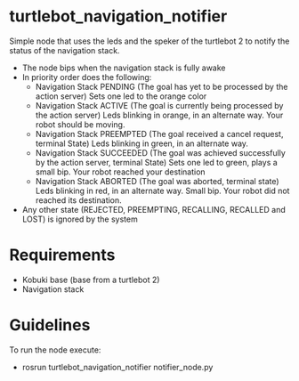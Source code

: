 # turtlebot_navigation_notifier
Simple node that uses the leds and the speker of the turtlebot 2 to notify the status of the navigation stack.

* The node bips when the navigation stack is fully awake
* In priority order does the following:
  - Navigation Stack PENDING    (The goal has yet to be processed by the action server)
    Sets one led to the orange color
  - Navigation Stack ACTIVE     (The goal is currently being processed by the action server)
    Leds blinking in orange, in an alternate way. Your robot should be moving.
  - Navigation Stack PREEMPTED  (The goal received a cancel request, terminal State)
    Leds blinking in green, in an alternate way.
  - Navigation Stack SUCCEEDED  (The goal was achieved successfully by the action server, terminal State)
    Sets one led to green, plays a small bip. Your robot reached your destination
  - Navigation Stack ABORTED    (The goal was aborted, terminal state)
    Leds blinking in red, in an alternate way. Small bip. Your robot did not reached its destination.
* Any other state (REJECTED, PREEMPTING, RECALLING, RECALLED and LOST) is ignored by the system

# Requirements
* Kobuki base (base from a turtlebot 2)
* Navigation stack

# Guidelines
To run the node execute:
* rosrun turtlebot_navigation_notifier notifier_node.py

